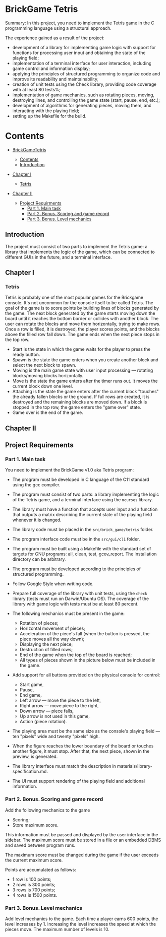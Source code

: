 # BrickGame Tetris

Summary: In this project, you need to implement the Tetris game in the C programming language using a structural approach.

The experience gained as a result of the project:
- development of a library for implementing game logic with support for functions for processing user input and obtaining the state of the playing field;
- implementation of a terminal interface for user interaction, including game control and information display;
- applying the principles of structured programming to organize code and improve its readability and maintainability;
- creation of unit tests using the Check library, providing code coverage with at least 80 tests%;
- implementation of game mechanics, such as rotating pieces, moving, destroying lines, and controlling the game state (start, pause, end, etc.);
- development of algorithms for generating pieces, moving them, and interacting with the playing field;
- setting up the Makefile for the build.

# Contents

- [BrickGameTetris](#brickgame-tetris)

   - [Contents](#contents)
   - [Introduction](#introduction)

- [Chapter I](#chapter-i)

   - [Tetris](#tetris)

- [Chapter II](#chapter-ii)

   - [Project Requirments](#project-requirements)
      - [Part 1. Main task](#part-1-main-task)
      - [Part 2. Bonus. Scoring and game record](#part-2-bonus-scoring-and-game-record)
      - [Part 3. Bonus. Level mechanics](#part-3-bonus-level-mechanics)

## Introduction

The project must consist of two parts to implement the Tetris game: a library that implements the logic of the game, which can be connected to different GUIs in the future, and a terminal interface.

## Chapter I <div id="chapter-i"></div>

### Tetris

Tetris is probably one of the most popular games for the Brickgame console. It's not uncommon for the console itself to be called Tetris. The goal of the game is to score points by building lines of blocks generated by the game. The next block generated by the game starts moving down the board until it reaches the bottom border or collides with another block. The user can rotate the blocks and move them horizontally, trying to make rows. Once a row is filled, it is destroyed, the player scores points, and the blocks above the filled row fall down. The game ends when the next piece stops in the top row.

- Start is the state in which the game waits for the player to press the ready button.
- Spawn is the state the game enters when you create another block and select the next block to spawn.
- Moving is the main game state with user input processing — rotating blocks/moving blocks horizontally.
- Move is the state the game enters after the timer runs out. It moves the current block down one level.
- Attaching is the state the game enters after the current block "touches" the already fallen blocks or the ground. If full rows are created, it is destroyed and the remaining blocks are moved down. If a block is stopped in the top row, the game enters the "game over" state.
- Game over is the end of the game.

## Chapter II <div id="chapter-ii"></div>

## Project Requirements

### Part 1. Main task

You need to implement the BrickGame v1.0 aka Tetris program:

- The program must be developed in C language of the C11 standard using the gcc compiler.
- The program must consist of two parts: a library implementing the logic of the Tetris game, and a terminal interface using the `ncurses` library.
- The library must have a function that accepts user input and a function that outputs a matrix describing the current state of the playing field whenever it is changed.
- The library code must be placed in the `src/brick_game/tetris` folder.
- The program interface code must be in the `src/gui/cli` folder.
- The program must be built using a Makefile with the standard set of targets for GNU programs: all, clean, test, gcov_report. The installation directory can be arbitrary.
- The program must be developed according to the principles of structured programming.
- Follow Google Style when writing code.
- Prepare full coverage of the library with unit tests, using the `check` library (tests must run on Darwin/Ubuntu OS). The coverage of the library with game logic with tests must be at least 80 percent.
- The following mechanics must be present in the game:

   - Rotation of pieces;
   - Horizontal movement of pieces;
   - Acceleration of the piece's fall (when the button is pressed, the piece moves all the way down);
   - Displaying the next piece;
   - Destruction of filled rows;
   - End of the game when the top of the board is reached;
   - All types of pieces shown in the picture below must be included in the game.

- Add support for all buttons provided on the physical console for control:

   - Start game,
   - Pause,
   - End game,
   - Left arrow — move the piece to the left,
   - Right arrow — move piece to the right,
   - Down arrow — piece falls,
   - Up arrow is not used in this game,
   - Action (piece rotation).

- The playing area must be the same size as the console's playing field — ten "pixels" wide and twenty "pixels" high.
- When the figure reaches the lower boundary of the board or touches another figure, it must stop. After that, the next piece, shown in the preview, is generated.
- The library interface must match the description in materials/library-specification.md.
- The UI must support rendering of the playing field and additional information.

### Part 2. Bonus. Scoring and game record

Add the following mechanics to the game

- Scoring;
- Store maximum score.

This information must be passed and displayed by the user interface in the sidebar. The maximum score must be stored in a file or an embedded DBMS and saved between program runs.

The maximum score must be changed during the game if the user exceeds the current maximum score.

Points are accumulated as follows:

- 1 row is 100 points;
- 2 rows is 300 points;
- 3 rows is 700 points;
- 4 rows is 1500 points.

### Part 3. Bonus. Level mechanics

Add level mechanics to the game. Each time a player earns 600 points, the level increases by 1. Increasing the level increases the speed at which the pieces move. The maximum number of levels is 10.
